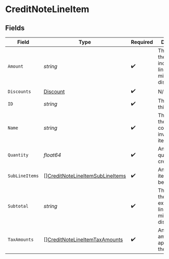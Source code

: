 # CreditNoteLineItem


## Fields

| Field                                                                                     | Type                                                                                      | Required                                                                                  | Description                                                                               | Example                                                                                   |
| ----------------------------------------------------------------------------------------- | ----------------------------------------------------------------------------------------- | ----------------------------------------------------------------------------------------- | ----------------------------------------------------------------------------------------- | ----------------------------------------------------------------------------------------- |
| `Amount`                                                                                  | *string*                                                                                  | :heavy_check_mark:                                                                        | The amount of the line item, including any line item minimums and discounts               | 10.00                                                                                     |
| `Discounts`                                                                               | [Discount](../../models/shared/discount.md)                                               | :heavy_check_mark:                                                                        | N/A                                                                                       |                                                                                           |
| `ID`                                                                                      | *string*                                                                                  | :heavy_check_mark:                                                                        | The Orb id of this resource                                                               | UFVGEkVD5FkrAuvD                                                                          |
| `Name`                                                                                    | *string*                                                                                  | :heavy_check_mark:                                                                        | The name of the corresponding invoice line item                                           | Usage                                                                                     |
| `Quantity`                                                                                | *float64*                                                                                 | :heavy_check_mark:                                                                        | An optional quantity credited.                                                            | 1                                                                                         |
| `SubLineItems`                                                                            | [][CreditNoteLineItemSubLineItems](../../models/shared/creditnotelineitemsublineitems.md) | :heavy_check_mark:                                                                        | Any sub line items that may be credited.                                                  |                                                                                           |
| `Subtotal`                                                                                | *string*                                                                                  | :heavy_check_mark:                                                                        | The amount of the line item, excluding any line item minimums and discounts               | 10.00                                                                                     |
| `TaxAmounts`                                                                              | [][CreditNoteLineItemTaxAmounts](../../models/shared/creditnotelineitemtaxamounts.md)     | :heavy_check_mark:                                                                        | Any tax amounts applied onto the line item.                                               |                                                                                           |